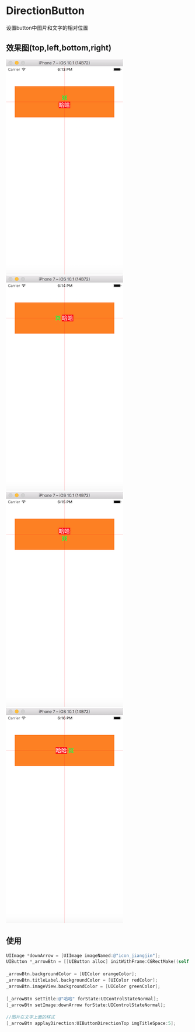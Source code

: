 # DirectionButton
设置button中图片和文字的相对位置

## 效果图(top,left,bottom,right)
![](https://github.com/jinghailang/DirectionButton/blob/master/ButtonDemo/ReadmeImage/top%402x.png)
![](https://github.com/jinghailang/DirectionButton/blob/master/ButtonDemo/ReadmeImage/left%402x.png)
![](https://github.com/jinghailang/DirectionButton/blob/master/ButtonDemo/ReadmeImage/bottom%402x.png)
![](https://github.com/jinghailang/DirectionButton/blob/master/ButtonDemo/ReadmeImage/right%402x.png)

## 使用

```objective-c
UIImage *downArrow = [UIImage imageNamed:@"icon_jiangjin"];
UIButton *_arrowBtn = [[UIButton alloc] initWithFrame:CGRectMake((self.view.frame.size.width-320)/2.0, 64, 320, 100)];
    
_arrowBtn.backgroundColor = [UIColor orangeColor];
_arrowBtn.titleLabel.backgroundColor = [UIColor redColor];
_arrowBtn.imageView.backgroundColor = [UIColor greenColor];
    
[_arrowBtn setTitle:@"哈哈" forState:UIControlStateNormal];
[_arrowBtn setImage:downArrow forState:UIControlStateNormal];
    
//图片在文字上面的样式
[_arrowBtn applayDirection:UIButtonDirectionTop imgTitleSpace:5];
```
